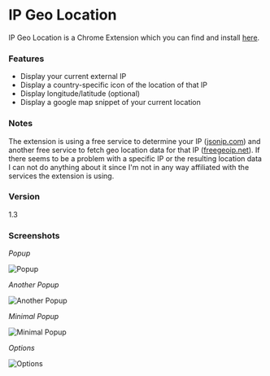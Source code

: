 # IP Geo Location
IP Geo Location is a Chrome Extension which you can find and install [here].

### Features
 - Display your current external IP
 - Display a country-specific icon of the location of that IP
 - Display longitude/latitude (optional)
 - Display a google map snippet of your current location

### Notes
The extension is using a free service to determine your IP ([jsonip.com]) and another free service to fetch geo location data for that IP ([freegeoip.net]). If there seems to be a problem with a specific IP or the resulting location data I can not do anything about it since I'm not in any way affiliated with the services the extension is using.

### Version
1.3

### Screenshots
*Popup*

![Popup][screenshot_popup]

*Another Popup*

![Another Popup][screenshot_popup2]

*Minimal Popup*

![Minimal Popup][screenshot_popup3]

*Options*

![Options][screenshot_options]

[here]:https://chrome.google.com/webstore/detail/ip-geo-location/bbhilcamdnlfkhcdecflcbaaecjbngoi
[jsonip.com]:http://jsonip.com/
[freegeoip.net]:http://freegeoip.net/
[screenshot_options]:https://dl.dropboxusercontent.com/u/2188000/ipgeolocation/options.png
[screenshot_popup]:https://dl.dropboxusercontent.com/u/2188000/ipgeolocation/popup.png
[screenshot_popup2]:https://dl.dropboxusercontent.com/u/2188000/ipgeolocation/popup2.png
[screenshot_popup3]:https://dl.dropboxusercontent.com/u/2188000/ipgeolocation/popup3.png
